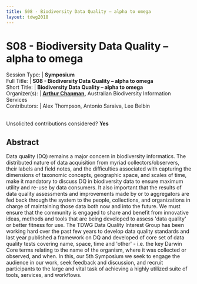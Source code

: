 ```yaml
---
title: S08 - Biodiversity Data Quality – alpha to omega
layout: tdwg2018
---
```


# S08 - Biodiversity Data Quality – alpha to omega

Session Type: | **Symposium**  
Full Title:   | **S08 - Biodiversity Data Quality – alpha to omega**  
Short Title:  | **Biodiversity Data Quality – alpha to omega**  
Organizer(s): | **[Arthur Chapman](mailto:accounts@achapman.org),** Australian Biodiversity Information Services  
Contributors: | Alex Thompson, Antonio Saraiva, Lee Belbin  


<p><br />Unsolicited contributions considered? <strong>Yes</strong></p>

<!--
**How many 80-minute sessions are you requesting?** 2
NB. We are aware of a similar (overlapping) proposal to the SPNHC Symposium. We have discussed and suggest that a Joint Plenary and then each (SPNHC and TDWG) have separate Symposia. It would be good if they don't overlap as many will wish to attend both
-->

## Abstract  

Data quality (DQ) remains a major concern in biodiversity informatics. The distributed nature of data acquisition from myriad collectors/observers, their labels and field notes, and the difficulties associated with capturing the dimensions of taxonomic concepts, geographic space, and scales of time, make it mandatory to discuss DQ in biodiversity data to ensure maximum utility and re-use by data consumers. It also important that the results of data quality assessments and improvements made by or to aggregators are fed back through the system to the people, collections, and organizations in charge of maintaining those data both now and into the future. We must ensure that the community is engaged to share and benefit from innovative ideas, methods and tools that are being developed to assess 'data quality' or better fitness for use. The TDWG Data Quality Interest Group has been working hard over the past few years to develop data quality standards and last year published a framework on DQ and developed of core set of data quality tests covering name, space, time and 'other' - i.e. the key Darwin Core terms relating to the name of the organism, where it was collected or observed, and when. In this, our 5th Symposium we seek to engage the audience in our work, seek feedback and discussion, and recruit participants to the large and vital task of achieving a highly utilized suite of tools, services, and workflows.
